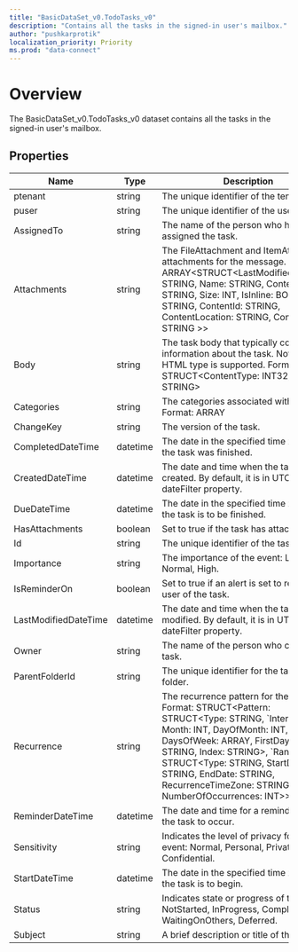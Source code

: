 ```yaml
---
title: "BasicDataSet_v0.TodoTasks_v0"
description: "Contains all the tasks in the signed-in user's mailbox."
author: "pushkarprotik"
localization_priority: Priority
ms.prod: "data-connect"
---
```


# Overview

The BasicDataSet_v0.TodoTasks_v0 dataset contains all the tasks in the signed-in user's mailbox.

## Properties

| Name | Type | Description |
|--|--|--|
| ptenant | string | The unique identifier of the tenant. |
| puser | string | The unique identifier of the user. |
| AssignedTo | string | The name of the person who has been assigned the task. |
| Attachments | string | The FileAttachment and ItemAttachment attachments for the message. Format: ARRAY<STRUCT<LastModifiedDateTime: STRING, Name: STRING, ContentType: STRING, Size: INT, IsInline: BOOLEAN, Id: STRING, ContentId: STRING, ContentLocation: STRING, ContentBytes: STRING >> |
| Body | string | The task body that typically contains information about the task. Note that only HTML type is supported. Format: STRUCT<ContentType: INT32, Content: STRING> |
| Categories | string | The categories associated with the task. Format: ARRAY<STRING> |
| ChangeKey | string | The version of the task. |
| CompletedDateTime | datetime | The date in the specified time zone that the task was finished. |
| CreatedDateTime | datetime | The date and time when the task was created. By default, it is in UTC. This is a dateFilter property. |
| DueDateTime | datetime | The date in the specified time zone that the task is to be finished. |
| HasAttachments | boolean | Set to true if the task has attachments. |
| Id | string | The unique identifier of the task. |
| Importance | string | The importance of the event: Low, Normal, High. |
| IsReminderOn | boolean | Set to true if an alert is set to remind the user of the task. |
| LastModifiedDateTime | datetime | The date and time when the task was last modified. By default, it is in UTC. This is a dateFilter property. |
| Owner | string | The name of the person who created the task. |
| ParentFolderId | string | The unique identifier for the task's parent folder. |
| Recurrence | string | The recurrence pattern for the task. Format: STRUCT<Pattern: STRUCT<Type: STRING, \`Interval\`: INT, Month: INT, DayOfMonth: INT, DaysOfWeek: ARRAY<STRING>, FirstDayOfWeek: STRING, Index: STRING>, \`Range\`: STRUCT<Type: STRING, StartDate: STRING, EndDate: STRING, RecurrenceTimeZone: STRING, NumberOfOccurrences: INT>> |
| ReminderDateTime | datetime | The date and time for a reminder alert of the task to occur. |
| Sensitivity | string | Indicates the level of privacy for the event: Normal, Personal, Private, Confidential. |
| StartDateTime | datetime | The date in the specified time zone when the task is to begin. |
| Status | string | Indicates state or progress of the task: NotStarted, InProgress, Completed, WaitingOnOthers, Deferred. |
| Subject | string | A brief description or title of the task. |